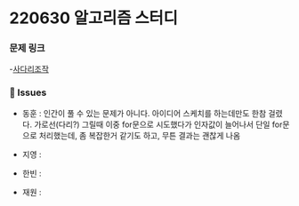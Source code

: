 # 220630 알고리즘 스터디

### 문제 링크

-[사다리조작](https://www.acmicpc.net/problem/15684)

### 👾 Issues

- 동훈 : 인간이 풀 수 있는 문제가 아니다. 아이디어 스케치를 하는데만도 한참 걸렸다.
  가로선(다리?) 그릴때 이중 for문으로 시도했다가 인자값이 늘어나서 단일 for문으로 처리했는데,
  좀 복잡한거 같기도 하고, 무튼 결과는 괜찮게 나옴

- 지영 :

- 한빈 :

- 재원 :
